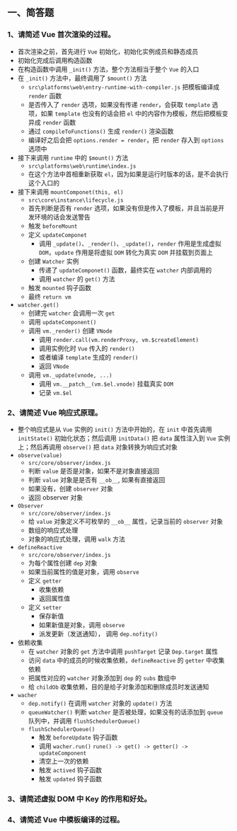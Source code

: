 ## 一、简答题

### 1、请简述 Vue 首次渲染的过程。

- 首次渲染之前，首先进行 `Vue` 初始化，初始化实例成员和静态成员
- 初始化完成后调用构造函数
- 在构造函数中调用 `_init()` 方法，整个方法相当于整个 `Vue` 的入口
- 在 `_init()` 方法中，最终调用了 `$mount()` 方法
  - `src\platforms\web\entry-runtime-with-compiler.js` 把模板编译成 `render` 函数
  - 是否传入了 `render` 选项，如果没有传递 `render`，会获取 `template` 选项，如果 `template` 也没有的话会把 `el` 中的内容作为模板，然后把模板变异成 `render` 函数
  - 通过 `compileToFunctions()` 生成 `render()` 渲染函数
  - 编译好之后会把 `options.render = render`，把 `render` 存入到 `options` 选项中
- 接下来调用 `runtime` 中的 `$mount()` 方法
  - `src\platforms\web\runtime\index.js`
  - 在这个方法中首相重新获取 `el`，因为如果是运行时版本的话，是不会执行这个入口的
- 接下来调用 `mountComponet(this, el)`
  - `src\core\instance\lifecycle.js`
  - 首先判断是否有 `render` 选项，如果没有但是传入了模板，并且当前是开发环境的话会发送警告
  - 触发 `beforeMount`
  - 定义 `updateComponet`
    - 调用 `_update()`、`_render()`、`_update()`，`render` 作用是生成虚拟 `DOM`，`update` 作用是将虚拟 `DOM` 转化为真实 `DOM` 并挂载到页面上
  - 创建 `Watcher` 实例
    - 传递了 `updateComponet()` 函数，最终实在 `watcher` 内部调用的
    - 调用 `watcher` 的 `get()` 方法
  - 触发 `mounted` 钩子函数
  - 最终 `return vm`
- `watcher.get()`
  - 创建完 `watcher` 会调用一次 `get`
  - 调用 `updateComponent()`
  - 调用 `vm._render()` 创建 `VNode`
    - 调用 `render.call(vm.renderProxy, vm.$createElement)`
    - 调用实例化时 `Vue` 传入的 `render()`
    - 或者编译 `template` 生成的 `render()`
    - 返回 `VNode`
  - 调用 `vm._update(vnode, ...)`
    - 调用 `vm.__patch__(vm.$el.vnode)` 挂载真实 `DOM`
    - 记录 `vm.$el`

### 2、请简述 Vue 响应式原理。

- 整个响应式是从 `Vue` 实例的 `init()` 方法中开始的，在 `init` 中首先调用 `initState()` 初始化状态；然后调用 `initData()` 把 `data` 属性注入到 `Vue` 实例上；然后再调用 `observe()` 把 `data` 对象转换为响应式对象
- `observe(value)`
  - `src/core/observer/index.js`
  - 判断 `value` 是否是对象，如果不是对象直接返回
  - 判断 `value` 对象是是否有 `__ob__`, 如果有直接返回
  - 如果没有，创建 `observer` 对象
  - 返回 observer 对象
- `Observer`
  - `src/core/observer/index.js`
  - 给 `value` 对象定义不可枚举的 `__ob__` 属性，记录当前的 `observer` 对象
  - 数组的响应式处理
  - 对象的响应式处理，调用 `walk` 方法
- `defineReactive`
  - `src/core/observer/index.js`
  - 为每个属性创建 `dep` 对象
  - 如果当前属性的值是对象，调用 `observe`
  - 定义 `getter`
    - 收集依赖
    - 返回属性值
  - 定义 `setter`
    - 保存新值
    - 如果新值是对象，调用 `observe`
    - 派发更新（发送通知）， 调用 `dep.nofity()`
- 依赖收集
  - 在 `watcher` 对象的 `get` 方法中调用 `pushTarget` 记录 `Dep.target` 属性
  - 访问 `data` 中的成员的时候收集依赖，`defineReactive` 的 `getter` 中收集依赖
  - 把属性对应的 `watcher` 对象添加到 `dep` 的 `subs` 数组中
  - 给 `childOb` 收集依赖，目的是给子对象添加和删除成员时发送通知
- `wacher`
  - `dep.notify()` 在调用 `watcher` 对象的 `update()` 方法
  - `queueWatcher()` 判断 `watcher` 是否被处理，如果没有的话添加到 `queue` 队列中，并调用 `flushSchedulerQueue()`
  - `flushSchedulerQueue()`
    - 触发 `beforeUpdate` 钩子函数
    - 调用 `wacher.run()` `rune() -> get() -> getter() -> updateComponent`
    - 清空上一次的依赖
    - 触发 `actived` 钩子函数
    - 触发 `updated` 钩子函数


### 3、请简述虚拟 DOM 中 Key 的作用和好处。

### 4、请简述 Vue 中模板编译的过程。
